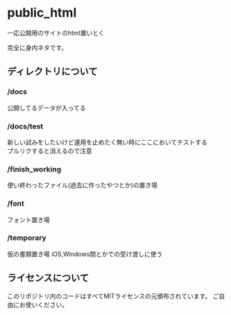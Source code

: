 # public_html
一応公開用のサイトのhtml置いとく

完全に身内ネタです。

## ディレクトリについて

### /docs
公開してるデータが入ってる

### /docs/test
新しい試みをしたいけど運用を止めたく無い時にここにおいてテストする  
プルリクすると消えるので注意

### /finish_working
使い終わったファイル(過去に作ったやつとか)の置き場

### /font
フォント置き場

### /temporary
仮の書類置き場
iOS,Windows間とかでの受け渡しに使う

## ライセンスについて
このリポジトリ内のコードはすべてMITライセンスの元頒布されています。
ご自由にお使いください。
